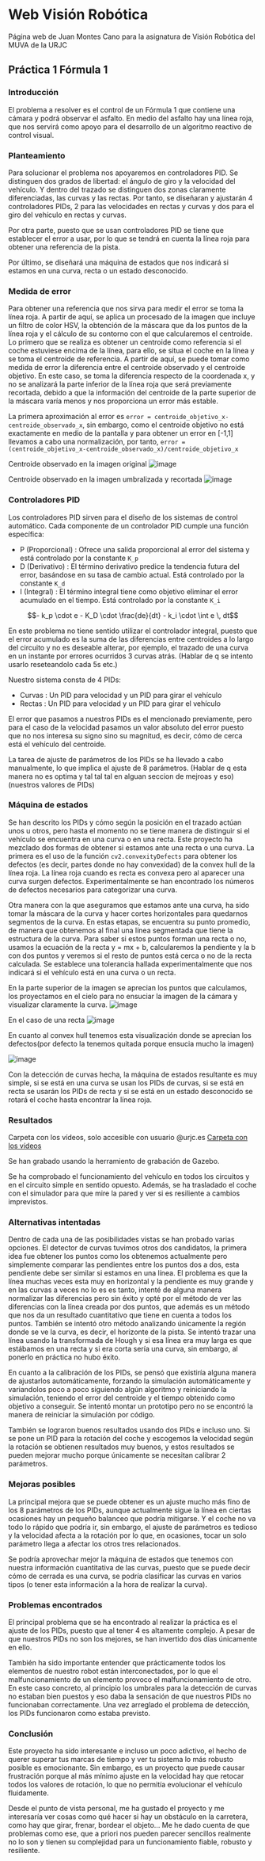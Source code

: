 # Web Visión Robótica 

Página web de Juan Montes Cano para la asignatura de Visión Robótica del MUVA de la URJC

## Práctica 1 Fórmula 1

### Introducción

El problema a resolver es el control de un Fórmula 1 que contiene una cámara y podrá observar el asfalto. En medio del asfalto hay una línea roja, que nos servirá como apoyo para el desarrollo de un algoritmo reactivo de control visual.

### Planteamiento

Para solucionar el problema nos apoyaremos en controladores PID. Se distinguen dos grados de libertad: el ángulo de giro y la velocidad del vehículo. Y dentro del trazado se distinguen dos zonas claramente diferenciadas, las curvas y las rectas. Por tanto, se diseñaran y ajustarán 4 controladores PIDs, 2 para las velocidades en rectas y curvas y dos para el giro del vehículo en rectas y curvas.

Por otra parte, puesto que se usan controladores PID se tiene que establecer el error a usar, por lo que se tendrá en cuenta la línea roja para obtener una referencia de la pista.

Por último, se diseñará una máquina de estados que nos indicará si estamos en una curva, recta o un estado desconocido.

### Medida de error

Para obtener una referencia que nos sirva para medir el error se toma la línea roja. A partir de aquí, se aplica un procesado de la imagen que incluye un filtro de color HSV, la obtención de la máscara que da los puntos de la línea roja y el cálculo de su contorno con el que calcularemos el centroide. Lo primero que se realiza es obtener un centroide como referencia si el coche estuviese encima de la línea, para ello, se situa el coche en la línea y se toma el centroide de referencia. A partir de aquí, se puede tomar como medida de error la diferencia entre el centroide observado y el centroide objetivo. En este caso, se toma la diferencia respecto de la coordenada x, y no se analizará la parte inferior de la línea roja que será previamente recortada, debido a que la información del centroide de la parte superior de la máscara varía menos y nos proporciona un error más estable.

La primera aproximación al error es `error = centroide_objetivo_x-centroide_observado_x`, sin embargo, como el centroide objetivo no está exactamente en medio de la pantalla y para obtener un error en [-1,1] llevamos a cabo una normalización, por tanto, `error = (centroide_objetivo_x-centroide_observado_x)/centroide_objetivo_x`

Centroide observado en la imagen original
![image](https://github.com/m4r4d0n4/m4r4d0n4.github.io/assets/58432330/27112050-a154-4acb-8530-e0beef1091c6)

Centroide observado en la imagen umbralizada y recortada
![image](https://github.com/m4r4d0n4/m4r4d0n4.github.io/assets/58432330/aae038bc-ef0c-4d09-aab3-32599fee8bd7)



### Controladores PID

Los controladores PID sirven para el diseño de los sistemas de control automático. Cada componente de un controlador PID cumple una función específica:

- P (Proporcional) : Ofrece una salida proporcional al error del sistema y está controlado por la constante `K_p`
- D (Derivativo) : El término derivativo predice la tendencia futura del error, basándose en su tasa de cambio actual. Está controlado por la constante `K_d`
- I (Integral) : El término integral tiene como objetivo eliminar el error acumulado en el tiempo. Está controlado por la constante `K_i`

```math
- k_p \cdot e - K_D \cdot \frac{de}{dt} - k_i \cdot \int e \, dt
```

En este problema no tiene sentido utilizar el controlador integral, puesto que el error acumulado es la suma de las diferencias entre centroides a lo largo del circuito y no es deseable alterar, por ejemplo, el trazado de una curva en un instante por errores ocurridos 3 curvas atrás. (Hablar de q se intento usarlo reseteandolo cada 5s etc.)

Nuestro sistema consta de 4 PIDs:
- Curvas : Un PID para velocidad y un PID para girar el vehículo
- Rectas : Un PID para velocidad y un PID para girar el vehículo

El error que pasamos a nuestros PIDs es el mencionado previamente, pero para el caso de la velocidad pasamos un valor absoluto del error puesto que no nos interesa su signo sino su magnitud, es decir, cómo de cerca está el vehículo del centroide. 

La tarea de ajuste de parámetros de los PIDs se ha llevado a cabo manualmente, lo que implica el ajuste de 8 parámetros. (Hablar de q esta manera no es optima y tal tal tal en alguan seccion de mejroas y eso) (nuestros valores de PIDs)


### Máquina de estados

Se han descrito los PIDs y cómo según la posición en el trazado actúan unos u otros, pero hasta el momento no se tiene manera de distinguir si el vehículo se encuentra en una curva o en una recta. Este proyecto ha mezclado dos formas de obtener si estamos ante una recta o una curva. La primera es el uso de la función `cv2.convexityDefects` para obtener los defectos (es decir, partes donde no hay convexidad) de la convex hull de la línea roja. La línea roja cuando es recta es convexa pero al aparecer una curva surgen defectos. Experimentalmente se han encontrado los números de defectos necesarios para categorizar una curva.

Otra manera con la que aseguramos que estamos ante una curva, ha sido tomar la máscara de la curva y hacer cortes horizontales para quedarnos segmentos de la curva. En estas etapas, se encuentra su punto promedio, de manera que obtenemos al final una línea segmentada que tiene la estructura de la curva. Para saber si estos puntos forman una recta o no, usamos la ecuación de la recta y = mx + b, calcularemos la pendiente y la b con dos puntos y veremos si el resto de puntos está cerca o no de la recta calculada. Se establece una tolerancia hallada experimentalmente que nos indicará si el vehículo está en una curva o un recta.

En la parte superior de la imagen se aprecian los puntos que calculamos, los proyectamos en el cielo para no ensuciar la imagen de la cámara y visualizar claramente la curva. 
![image](https://github.com/m4r4d0n4/m4r4d0n4.github.io/assets/58432330/f4420cc7-d320-4fb6-93ac-9d3ef0e6a07a)

En el caso de una recta
![image](https://github.com/m4r4d0n4/m4r4d0n4.github.io/assets/58432330/fe879a27-f6df-494a-ba0a-cf2188c148f8)

En cuanto al convex hull tenemos esta visualización donde se aprecian los defectos(por defecto la tenemos quitada porque ensucia mucho la imagen)

![image](https://github.com/m4r4d0n4/m4r4d0n4.github.io/assets/58432330/4b1dfc60-6e7c-4502-aa6e-3f88b718ffa0)


Con la detección de curvas hecha, la máquina de estados resultante es muy simple, si se está en una curva se usan los PIDs de curvas, si se está en recta se usarán los PIDs de recta y si se está en un estado desconocido se rotará el coche hasta encontrar la línea roja.


### Resultados

Carpeta con los vídeos, solo accesible con usuario @urjc.es
[Carpeta con los vídeos](https://urjc-my.sharepoint.com/:f:/g/personal/juan_montes_urjc_es/EkIDjlBM_zFDg9y-xqpzB2ABRTc5QFR2A4z2gQ9MTQYldw?e=GBHwh3)

Se han grabado usando la herramiento de grabación de Gazebo.

Se ha comprobado el funcionamiento del vehículo en todos los circuitos y en el circuito simple en sentido opuesto. Además, se ha trasladado el coche con el simulador para que mire la pared y ver si es resiliente a cambios imprevistos.

### Alternativas intentadas

Dentro de cada una de las posibilidades vistas se han probado varias opciones. El detector de curvas tuvimos otros dos candidatos, la primera idea fue obtener los puntos como los obtenemos actualmente pero simplemente comparar las pendientes entre los puntos dos a dos, esta pendiente debe ser similar si estamos en una línea. El problema es que la línea muchas veces esta muy en horizontal y la pendiente es muy grande y en las curvas a veces no lo es es tanto, intenté de alguna manera normalizar las diferencias pero sin éxito y opté por el método de ver las diferencias con la línea creada por dos puntos, que además es un método que nos da un resultado cuantitativo que tiene en cuenta a todos los puntos. También se intentó otro método analizando únicamente la región donde se ve la curva, es decir, el horizonte de la pista. Se intentó trazar una línea usando la transformada de Hough y si esa línea era muy larga es que estábamos en una recta y si era corta sería una curva, sin embargo, al ponerlo en práctica no hubo éxito.

En cuanto a la calibración de los PIDs, se pensó que existiría alguna manera de ajustarlos automáticamente, forzando la simulación automáticamente y variandolos poco a poco siguiendo algún algoritmo y reiniciando la simulación, teniendo el error del centroide y el tiempo obtenido como objetivo a conseguir. Se intentó montar un prototipo pero no se encontró la manera de reiniciar la simulación por código.

También se lograron buenos resultados usando dos PIDs e incluso uno. Si se pone un PID para la rotación del coche y escogemos la velocidad según la rotación se obtienen resultados muy buenos, y estos resultados se pueden mejorar mucho porque únicamente se necesitan calibrar 2 parámetros.

### Mejoras posibles

La principal mejora que se puede obtener es un ajuste mucho más fino de los 8 parámetros de los PIDs, aunque actualmente sigue la línea en ciertas ocasiones hay un pequeño balanceo que podría mitigarse. Y el coche no va todo lo rápido que podría ir, sin embargo, el ajuste de parámetros es tedioso y la velocidad afecta a la rotación por lo que, en ocasiones, tocar un solo parámetro llega a afectar los otros tres relacionados.

Se podría aprovechar mejor la máquina de estados que tenemos con nuestra información cuantitativa de las curvas, puesto que se puede decir cómo de cerrada es una curva, se podría clasificar las curvas en varios tipos (o tener esta información a la hora de realizar la curva). 


### Problemas encontrados

El principal problema que se ha encontrado al realizar la práctica es el ajuste de los PIDs, puesto que al tener 4 es altamente complejo. A pesar de que nuestros PIDs no son los mejores, se han invertido dos días únicamente en ello.

También ha sido importante entender que prácticamente todos los elementos de nuestro robot están interconectados, por lo que el malfuncionamiento de un elemento provoco el malfuncionamiento de otro. En este caso concreto, al principio los umbrales para la detección de curvas no estaban bien puestos y eso daba la sensación de que nuestros PIDs no funcionaban correctamente. Una vez arreglado el problema de detección, los PIDs funcionaron como estaba previsto.

### Conclusión

Este proyecto ha sido interesante e incluso un poco adictivo, el hecho de querer superar tus marcas de tiempo y ver tu sistema lo más robusto posible es emocionante. Sin embargo, es un proyecto que puede causar frustración porque al más mínimo ajuste en la velocidad hay que retocar todos los valores de rotación, lo que no permitía evolucionar el vehículo fluidamente.

Desde el punto de vista personal, me ha gustado el proyecto y me interesaría ver cosas como qué hacer si hay un obstáculo en la carretera, como hay que girar, frenar, bordear el objeto... Me he dado cuenta de que problemas como ese, que a priori nos pueden parecer sencillos realmente no lo son y tienen su complejidad para un funcionamiento fiable, robusto y resiliente.







